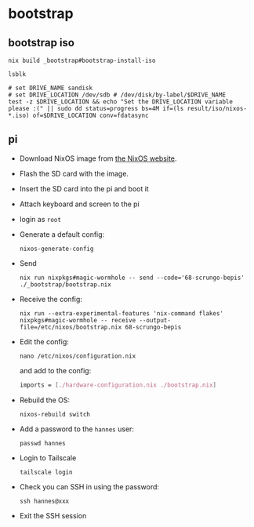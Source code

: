 # bootstrap

## bootstrap iso

```shell
nix build _bootstrap#bootstrap-install-iso
```

```shell
lsblk
```

```fish
# set DRIVE_NAME sandisk
# set DRIVE_LOCATION /dev/sdb # /dev/disk/by-label/$DRIVE_NAME
test -z $DRIVE_LOCATION && echo "Set the DRIVE_LOCATION variable please :(" || sudo dd status=progress bs=4M if=(ls result/iso/nixos-*.iso) of=$DRIVE_LOCATION conv=fdatasync
```

## pi

- Download NixOS image from [the NixOS website](https://hydra.nixos.org/job/nixos/release-23.05/nixos.sd_image.aarch64-linux).
- Flash the SD card with the image.
- Insert the SD card into the pi and boot it
- Attach keyboard and screen to the pi
- login as `root`
- Generate a default config:

  ```shell
  nixos-generate-config
  ```

- Send

  ```shell
  nix run nixpkgs#magic-wormhole -- send --code='68-scrungo-bepis' ./_bootstrap/bootstrap.nix
  ```

- Receive the config:

  ```shell
  nix run --extra-experimental-features 'nix-command flakes' nixpkgs#magic-wormhole -- receive --output-file=/etc/nixos/bootstrap.nix 68-scrungo-bepis
  ```

- Edit the config:

  ```shell
  nano /etc/nixos/configuration.nix
  ```

  and add to the config:

  ```nix
  imports = [./hardware-configuration.nix ./bootstrap.nix]
  ```

- Rebuild the OS:

  ```shell
  nixos-rebuild switch
  ```

- Add a password to the `hannes` user:

  ```shell
  passwd hannes
  ```

- Login to Tailscale

  ```shell
  tailscale login
  ```

- Check you can SSH in using the password:

  ```shell
  ssh hannes@xxx
  ```

- Exit the SSH session
